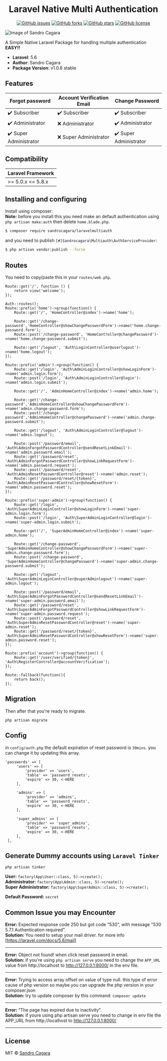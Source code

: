 <h1 align="center">Laravel Native Multi Authentication</h1>

<p align="center">
   <a href="https://github.com/sndrjhlncgr/Laravel-Native-Multi-Authentication-5.6/issues"><img alt="GitHub issues" src="https://img.shields.io/github/issues/sndrjhlncgr/Laravel-Native-Multi-Authentication-5.6"></a>
    <a href="https://github.com/sndrjhlncgr/Laravel-Native-Multi-Authentication-5.6/network"><img alt="GitHub forks" src="https://img.shields.io/github/forks/sndrjhlncgr/Laravel-Native-Multi-Authentication-5.6"></a>
    <a href="https://github.com/sndrjhlncgr/Laravel-Native-Multi-Authentication-5.6/stargazers"><img alt="GitHub stars" src="https://img.shields.io/github/stars/sndrjhlncgr/Laravel-Native-Multi-Authentication-5.6"></a>
    <a href="https://github.com/sndrjhlncgr/Laravel-Native-Multi-Authentication-5.6/blob/master/LICENSE"><img alt="GitHub license" src="https://img.shields.io/github/license/sndrjhlncgr/Laravel-Native-Multi-Authentication-5.6"></a>
<p align="center">

![Image of Sandro Cagara](https://i.ibb.co/WzjQLHV/68747470733a2f2f692e6962622e636f2f5a56516a3777592f647361646164732e706e67.jpg)

A Simple Native Laravel Package for handling multiple authentication **EASY!!**
- **Laravel**: 5.6
- **Author**: Sandro Cagara
- **Package Version**: v1.0.8 stable

## Features

|            Forgot password           |  Account Verification Email  |            Change Password           |
|--------------------------------------|------------------------------|--------------------------------------|
|:heavy_check_mark: Subscriber         |:heavy_check_mark: Subscriber |:heavy_check_mark: Subscriber         |
|:heavy_check_mark: Administrator      |:x: Administrator             |:heavy_check_mark: Administrator      |
|:heavy_check_mark: Super Administrator|:x: Super Administrator       |:heavy_check_mark: Super Administrator|

## Compatibility

| Laravel Framework  |
|--------------------|
| >= 5.0.x  <= 5.8.x |

## Installing and configuring

Install using composer: <br>
**Note:** before you install this you need make an default authentication using `php artisan make:auth` then delete `home.blade.php`.

```sh
$ composer require sandrocagara/laravelmultiauth
```

and you need to publish `[#]Sandrocagara\Multiauth\AuthServiceProvider`:

```sh
$ php artisan vendor:publish --force
```

## Routes

You need to copy/paste this in your `routes/web.php`.

```
Route::get('/', function () {
    return view('welcome');
});

Auth::routes();
Route::prefix('home')->group(function() {
    Route::get('/', 'HomeController@index')->name('home');

    Route::get('/change-password','HomeController@showChangePasswordForm')->name('home.change-password.form');
    Route::post('/change-password', 'HomeController@changePassword')->name('home.change-password.submit');

    Route::get('/logout', 'Auth\LoginController@userlogout')->name('home.logout');
});

Route::prefix('admin')->group(function() {
    Route::get('/login', 'Auth\AdminLoginController@showLoginForm')->name('admin.login.form');
    Route::post('/login', 'Auth\AdminLoginController@login')->name('admin.login.submit');

    Route::get('/', 'AdminHomeController@index')->name('admin.home');

    Route::get('/change-password','AdminHomeController@showChangePasswordForm')->name('admin.change-password.form');
    Route::post('/change-password','AdminHomeController@changePassword')->name('admin.change-password.submit');

    Route::get('/logout', 'Auth\AdminLoginController@logout')->name('admin.logout');

    Route::post('/password/email', 'Auth\AdminForgotPasswordController@sendResetLinkEmail')->name('admin.password.email');
    Route::get('/password/reset', 'Auth\AdminForgotPasswordController@showLinkRequestForm')->name('admin.password.request');
    Route::post('/password/reset', 'Auth\AdminResetPasswordController@reset')->name('admin.reset');
    Route::get('/password/reset/{token}', 'Auth\AdminResetPasswordController@showResetForm')->name('admin.password.reset');
});

Route::prefix('super-admin')->group(function() {
    Route::get('/login', 'Auth\SuperAdminLoginController@showLoginForm')->name('super-admin.login.form');
    Route::post('/login', 'Auth\SuperAdminLoginController@login')->name('super-admin.login.submit');

    Route::get('/', 'SuperAdminHomeController@index')->name('super-admin.home');

    Route::get('/change-password', 'SuperAdminHomeController@showChangePasswordForm')->name('super-admin.change-password.form');
    Route::post('/change-password', 'SuperAdminHomeController@changePassword')->name('super-admin.change-password.submit');

    Route::get('/logout', 'Auth\SuperAdminLoginController@superAdminlogout')->name('super-admin.logout');

    Route::post('/password/email', 'Auth\SuperAdminForgotPasswordController@sendResetLinkEmail')->name('super-admin.password.email');
    Route::get('/password/reset', 'Auth\SuperAdminForgotPasswordController@showLinkRequestForm')->name('super-admin.password.request');
    Route::post('/password/reset', 'Auth\SuperAdminResetPasswordController@reset')->name('super-admin.reset');
    Route::get('/password/reset/{token}', 'Auth\SuperAdminResetPasswordController@showResetForm')->name('super-admin.password.reset');
});

Route::prefix('account')->group(function() {
    Route::get('/user/verified/{token}', 'Auth\RegisterController@accountVerification');
});

Route::fallback(function(){
    return back();
});
```

## Migration

Then after that you're ready to migrate.

```
php artisan migrate
```

## Config

in `config/auth.php` the default expiration of reset password is `30mins`. you can change it by updating this array.

```
'passwords' => [
     'users' => [
         'provider' => 'users',
         'table' => 'password_resets',
         'expire' => 30, <-HERE
     ],

     'admins' => [
         'provider' => 'admins',
         'table' => 'password_resets',
         'expire' => 30, <-HERE
     ],

     'super_admins' => [
         'provider' => 'super_admins',
         'table' => 'password_resets',
         'expire' => 30, <-HERE
     ],
 ],
```

## Generate Dummy accounts using `Laravel Tinker`

```
php artisan tinker
```
**User:** `factory(App\User::class, 5)->create();`<br>
**Administrator:** `factory(App\Admin::class, 5)->create();`<br>
**Super Administrator:** `factory(App\SuperAdmin::class, 5)->create();`

**Default Password:** `secret`


## Common Issue you may Encounter


**Error:** Expected response code 250 but got code "530", with message "530 5.7.1 Authentication required".<br>
**Solution:** You need to setup your mail driver. for more info [https://laravel.com/docs/5.6/mail]

---

**Error:** Object not found! when click reset password in email.<br>
**Solution:** if you're using `php artisan serve` you need to change the `APP_URL` value from http://localhost to http://127.0.0.1:8000/ in the env file.

---

**Error:** Trying to access array offset on value of type null. this type of error cause of php version so maybe you can upgrade the php version in your composer.json<br>
**Solution:** try to update composer by this command: `composer update`

---

**Error:** “The page has expired due to inactivity”.<br>
**Solution:** if youre using php artisan serve you need to change in env file the APP_URL from http://localhost to http://127.0.0.1:8000/

---

## License

MIT © [Sandro Cagara](https://github.com/sndrjhlncgr)
